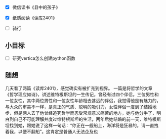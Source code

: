 - [x] 微信读书《县中的孩子》
- [x] 纸质阅读《读库2401》
- [ ] 骑行


## 小目标
- [ ] 研究vertica怎么创建python函数

## 随想
几天看了两篇《读库2401》，感觉确实有被扩充到视界。
一篇是将哲学的文章《哲学理应如诗》，讲述维特根斯坦的一生传记，曾经有过四个伴侣，三位男性和一位女性，其中两位男性和一位女性年龄相去甚远的伴侣，我觉得他是有魅力的，与大众的审美不一样，是真正的气质、聪明的吸引力，女性伴侣一度到了结婚地步，但是两人去了他曾经追究哲学而忍受常规意义痛苦的地方，她与他分手了，明白到自己不可能理解并度过维特根斯坦的生活，两年后她结婚的前一天，维特根斯坦找到她，跟她说了这样一句话：“你正在一艘船上，海洋将是狂暴的，请一直拽着我，以便不翻船”。这肯定是普通人无法企及也